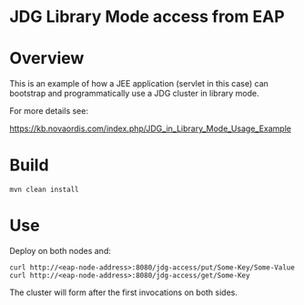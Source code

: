 # JDG Library Mode access from EAP

# Overview

This is an example of how a JEE application (servlet in this case) can bootstrap and 
programmatically use a JDG cluster in library mode.
 
For more details see:

https://kb.novaordis.com/index.php/JDG_in_Library_Mode_Usage_Example

# Build

```
mvn clean install
```

# Use

Deploy on both nodes and:

````
curl http://<eap-node-address>:8080/jdg-access/put/Some-Key/Some-Value
curl http://<eap-node-address>:8080/jdg-access/get/Some-Key
````

The cluster will form after the first invocations on both sides.